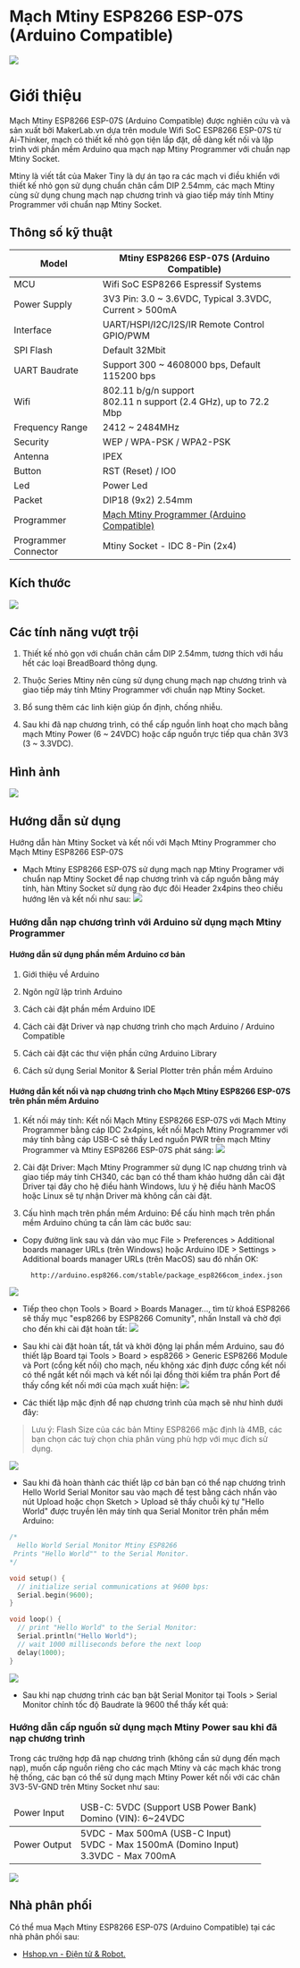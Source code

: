 # Mạch Mtiny ESP8266 ESP-07S (Arduino Compatible)

![](/image/mtiny_esp07s_01.jpg)

# Giới thiệu

Mạch Mtiny ESP8266 ESP-07S (Arduino Compatible) được nghiên cứu và và sản xuất bởi MakerLab.vn dựa trên module Wifi SoC ESP8266 ESP-07S từ Ai-Thinker, mạch có thiết kế nhỏ gọn tiện lắp đặt, dễ dàng kết nối và lập trình với phần mềm Arduino qua mạch nạp Mtiny Programmer với chuẩn nạp Mtiny Socket.

Mtiny là viết tắt của Maker Tiny là dự án tạo ra các mạch vi điều khiển với thiết kế nhỏ gọn sử dụng chuẩn chân cắm DIP 2.54mm, các mạch Mtiny cùng sử dụng chung mạch nạp chương trình và giao tiếp máy tính Mtiny Programmer với chuẩn nạp Mtiny Socket.

## Thông số kỹ thuật

<table><thead>
  <tr>
    <th>Model</th>
    <th>Mtiny ESP8266 ESP-07S (Arduino Compatible)</th>
  </tr></thead>
<tbody>
  <tr>
    <td>MCU</td>
    <td>Wifi SoC ESP8266 Espressif Systems</td>
  </tr>
  <tr>
    <td>Power Supply</td>
    <td>3V3 Pin: 3.0 ~ 3.6VDC, Typical 3.3VDC, Current &gt; 500mA</td>
  </tr>
  <tr>
    <td>Interface</td>
    <td>UART/HSPI/I2C/I2S/IR Remote Control GPIO/PWM</td>
  </tr>
  <tr>
    <td>SPI Flash</td>
    <td>Default 32Mbit</td>
  </tr>
  <tr>
    <td>UART Baudrate</td>
    <td>Support 300 ~ 4608000 bps, Default 115200 bps</td>
  </tr>
  <tr>
    <td>Wifi</td>
    <td>802.11 b/g/n support<br>802.11 n support (2.4 GHz), up to 72.2 Mbp</td>
  </tr>
  <tr>
    <td>Frequency Range</td>
    <td>2412 ~ 2484MHz</td>
  </tr>
  <tr>
    <td>Security</td>
    <td>WEP / WPA-PSK / WPA2-PSK</td>
  </tr>
  <tr>
    <td>Antenna</td>
    <td>IPEX</td>
  </tr>
  <tr>
    <td>Button</td>
    <td>RST (Reset) / IO0</td>
  </tr>
  <tr>
    <td>Led</td>
    <td>Power Led</td>
  </tr>
  <tr>
    <td>Packet</td>
    <td>DIP18 (9x2) 2.54mm</td>
  </tr>
  <tr>
    <td>Programmer</td>
    <td><a href="https://makerlab.vn/mtprogrammer">Mạch Mtiny Programmer (Arduino Compatible)</a></td>
  </tr>
  <tr>
    <td>Programmer Connector</td>
    <td>Mtiny Socket - IDC 8-Pin (2x4)</td>
  </tr>
</tbody></table>

## Kích thước

![](/image/mtiny_esp07s_02.jpg)

## Các tính năng vượt trội

1) Thiết kế nhỏ gọn với chuẩn chân cắm DIP 2.54mm, tương thích với hầu hết các loại BreadBoard thông dụng.

2) Thuộc Series Mtiny nên cùng sử dụng chung mạch nạp chương trình và giao tiếp máy tính Mtiny Programmer với chuẩn nạp Mtiny Socket.

3) Bổ sung thêm các linh kiện giúp ổn định, chống nhiễu.

4) Sau khi đã nạp chương trình, có thể cấp nguồn linh hoạt cho mạch bằng mạch Mtiny Power (6 \~ 24VDC) hoặc cấp nguồn trực tiếp qua chân 3V3 (3 \~ 3.3VDC).

## Hình ảnh

![](/image/mtiny_esp07s_03.jpg)

## Hướng dẫn sử dụng

Hướng dẫn hàn Mtiny Socket và kết nối với Mạch Mtiny Programmer cho Mạch Mtiny ESP8266 ESP-07S

- Mạch Mtiny ESP8266 ESP-07S sử dụng mạch nạp Mtiny Programer với chuẩn nạp Mtiny Socket để nạp chương trình và cấp nguồn bằng máy tính, hàn Mtiny Socket sử dụng rào đực đôi Header 2x4pins theo chiều hướng lên và kết nối như sau:
![](/image/mtiny_esp07s_04.jpg)

### Hướng dẫn nạp chương trình với Arduino sử dụng mạch Mtiny Programmer

#### Hướng dẫn sử dụng phần mềm Arduino cơ bản

1) Giới thiệu về Arduino

2) Ngôn ngữ lập trình Arduino

3) Cách cài đặt phần mềm Arduino IDE

4) Cách cài đặt Driver và nạp chương trình cho mạch Arduino / Arduino Compatible

5) Cách cài đặt các thư viện phần cứng Arduino Library

6) Cách sử dụng Serial Monitor & Serial Plotter trên phần mềm Arduino

#### Hướng dẫn kết nối và nạp chương trình cho Mạch Mtiny ESP8266 ESP-07S trên phần mềm Arduino

1) Kết nối máy tính: Kết nối Mạch Mtiny ESP8266 ESP-07S với Mạch Mtiny Programmer bằng cáp IDC 2x4pins, kết nối Mạch Mtiny Programmer với máy tính bằng cáp USB-C sẽ thấy Led nguồn PWR trên mạch Mtiny Programmer và Mtiny ESP8266 ESP-07S phát sáng:
![](/image/mtiny_esp07s_05.jpg)
2) Cài đặt Driver: Mạch Mtiny Programmer sử dụng IC nạp chương trình và giao tiếp máy tính CH340, các bạn có thể tham khảo hướng dẫn cài đặt Driver tại đây cho hệ điều hành Windows, lưu ý hệ điều hành MacOS hoặc Linux sẽ tự nhận Driver mà không cần cài đặt.

3) Cấu hình mạch trên phần mềm Arduino: Để cấu hình mạch trên phần mềm Arduino chúng ta cần làm các bước sau:

- Copy đường link sau và dán vào mục File > Preferences > Additional boards manager URLs (trên Windows) hoặc Arduino IDE > Settings > Additional boards manager URLs (trên MacOS) sau đó nhấn OK:
  
        http://arduino.esp8266.com/stable/package_esp8266com_index.json

![](/image/mtiny_esp07s_06.png)

- Tiếp theo chọn Tools > Board > Boards Manager..., tìm từ khoá ESP8266 sẽ thấy mục "esp8266 by ESP8266 Comunity", nhấn Install và chờ đợi cho đến khi cài đặt hoàn tất:
![](/image/mtiny_esp07s_07.png)

- Sau khi cài đặt hoàn tất, tắt và khởi động lại phần mềm Arduino, sau đó thiết lập Board tại Tools > Board > esp8266 > Generic ESP8266 Module và Port (cổng kết nối) cho mạch, nếu không xác định được cổng kết nối có thể ngắt kết nối mạch và kết nối lại đồng thời kiểm tra phần Port để thấy cổng kết nối mới của mạch xuất hiện:
![](/image/mtiny_esp07s_08.png)

- Các thiết lập mặc định để nạp chương trình của mạch sẽ như hình dưới đây:

> Lưu ý:
Flash Size của các bản Mtiny ESP8266 mặc định là 4MB, các bạn chọn các tuỳ chọn chia phân vùng phù hợp với mục đích sử dụng.

![](/image/mtiny_esp07s_09.png)

- Sau khi đã hoàn thành các thiết lập cơ bản bạn có thể nạp chương trình Hello World Serial Monitor sau vào mạch để test bằng cách nhấn vào nút Upload hoặc chọn Sketch > Upload sẽ thấy chuỗi ký tự "Hello World" được truyền lên máy tính qua Serial Monitor trên phần mềm Arduino:

```ino
/*
  Hello World Serial Monitor Mtiny ESP8266
 Prints "Hello World"" to the Serial Monitor.
*/

void setup() {
  // initialize serial communications at 9600 bps:
  Serial.begin(9600);
}

void loop() {
  // print "Hello World" to the Serial Monitor:
  Serial.println("Hello World");
  // wait 1000 milliseconds before the next loop
  delay(1000);
}
```

![](/image/mtiny_esp07s_10.png)

- Sau khi nạp chương trình các bạn bật Serial Monitor tại Tools > Serial Monitor chỉnh tốc độ Baudrate là 9600 thể thấy kết quả:

### Hướng dẫn cấp nguồn sử dụng mạch Mtiny Power sau khi đã nạp chương trình

Trong các trường hợp đã nạp chương trình (không cần sử dụng đến mạch nạp), muốn cấp nguồn riêng cho các mạch Mtiny và các mạch khác trong hệ thống, các bạn có thể sử dụng mạch Mtiny Power kết nối với các chân 3V3-5V-GND trên Mtiny Socket như sau:

<table><thead>
  <tr>
    <td>Power Input</td>
    <td>USB-C: 5VDC (Support USB Power Bank)<br>Domino (VIN): 6~24VDC</td>
  </tr></thead>
<tbody>
  <tr>
    <td>Power Output</td>
    <td>5VDC - Max 500mA (USB-C Input)<br>5VDC - Max 1500mA (Domino Input)<br>3.3VDC - Max 700mA</td>
  </tr>
</tbody>
</table>

![](/image/mtiny_esp07s_12.jpg)

## Nhà phân phối

Có thể mua Mạch Mtiny ESP8266 ESP-07S (Arduino Compatible) tại các nhà phân phối sau:

- [Hshop.vn - Điện tử & Robot.](https://hshop.vn)
